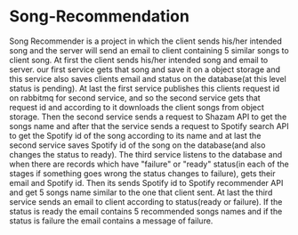# Song-Recommendation
Song Recommender is a project in which the client sends his/her intended song and the server will send an email to client containing 5 similar songs to client song.
At first the client sends his/her intended song and email to server. our first service gets that song and save it on a object storage and this service also saves clients email and status on the database(at this level status is pending). At last the first service publishes this clients request id on rabbitmq for second service, and so the second service gets that request id and according to it downloads the client songs from object storage. Then the second service sends a request to Shazam API to get the songs name and after that the service sends a request to Spotify search API to get the Spotify id of the song according to its name and at last the second service saves Spotify id of the song on the database(and also changes the status to ready). The third service listens to the database and when there are records which have "failure" or "ready" status(in each of the stages if something goes wrong the status changes to failure), gets their email and Spotify id. Then its sends Spotify id to Spotify recommender API and get 5 songs name similar to the one that client sent. At last the third service sends an email to client according to status(ready or failure). If the status is ready the email contains 5 recommended songs names and if the status is failure the email contains a message of failure.
